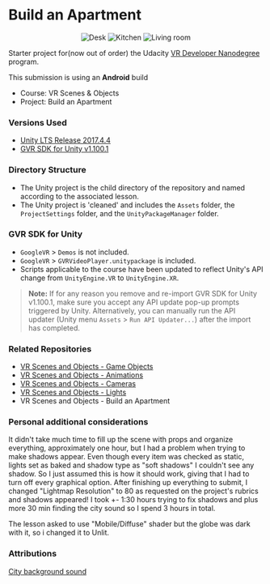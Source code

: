 # Build an Apartment

<p align="center">
	<img src="./Screenshot_20180913-220909.png" alt="Desk" title="Desk" />
	<img src="./Screenshot_20180913-220925.png" alt="Kitchen" title="Kitchen" />
 	<img src="./Screenshot_20180913-220933.png" alt="Living room" title="Living room" />
</p>

Starter project for(now out of order) the Udacity [VR Developer Nanodegree](http://udacity.com/vr) program.

This submission is using an **Android** build

- Course: VR Scenes & Objects
- Project: Build an Apartment


### Versions Used
- [Unity LTS Release 2017.4.4](https://unity3d.com/unity/qa/lts-releases?version=2017.4)
- [GVR SDK for Unity v1.100.1](https://github.com/googlevr/gvr-unity-sdk/releases/tag/v1.100.1)


### Directory Structure
- The Unity project is the child directory of the repository and named according to the associated lesson.
- The Unity project is 'cleaned' and includes the `Assets` folder, the `ProjectSettings` folder, and the `UnityPackageManager` folder.


### GVR SDK for Unity
- `GoogleVR` > `Demos` is not included.
- `GoogleVR` > `GVRVideoPlayer.unitypackage` is included.
- Scripts applicable to the course have been updated to reflect Unity's API change from `UnityEngine.VR` to `UnityEngine.XR`.

>**Note:** If for any reason you remove and re-import GVR SDK for Unity v1.100.1, make sure you accept any API update pop-up prompts triggered by Unity. Alternatively, you can manually run the API updater (Unity menu `Assets` > `Run API Updater...`) after the import has completed.


### Related Repositories
- [VR Scenes and Objects - Game Objects](https://github.com/udacity/VR-Scenes-and-Objects_Game-Objects/releases)
- [VR Scenes and Objects - Animations](https://github.com/udacity/VR-Scenes-and-Objects_Animations/releases)
- [VR Scenes and Objects - Cameras](https://github.com/udacity/VR-Scenes-and-Objects_Cameras/releases)
- [VR Scenes and Objects - Lights](https://github.com/udacity/VR-Scenes-and-Objects_Lights/releases)
- VR Scenes and Objects - Build an Apartment

### Personal additional considerations
It didn't take much time to fill up the scene with props and organize everything, approximately one hour, but I had a problem when trying to make shadows appear. Even though every item was checked as static, lights set as baked and shadow type as "soft shadows" I couldn't see any shadow. So I just assumed this is how it should work, giving that I had to turn off every graphical option. After finishing up everything to submit, I changed "Lightmap Resolution" to 80 as requested on the project's rubrics and shadows appeared! I took +- 1:30 hours trying to fix shadows and plus more 30 min finding the city sound so I spend 3 hours in total.

The lesson asked to use "Mobile/Diffuse" shader but the globe was dark with it, so i changed it to Unlit.

### Attributions
[City background sound](https://youtu.be/JxRdrOHL25A?list=PL1h0DrCC72uRfSD9jnKJKQjEo4Moxwd4z)
